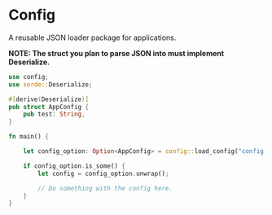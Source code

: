 # Config
A reusable JSON loader package for applications.

**NOTE: The struct you plan to parse JSON into must implement Deserialize.**
```rust
use config;
use serde::Deserialize;

#[derive(Deserialize)]
pub struct AppConfig {
    pub test: String,
}

fn main() {

    let config_option: Option<AppConfig> = config::load_config("config.json");

    if config_option.is_some() {
        let config = config_option.unwrap();

        // Do something with the config here.
    }
}
```

